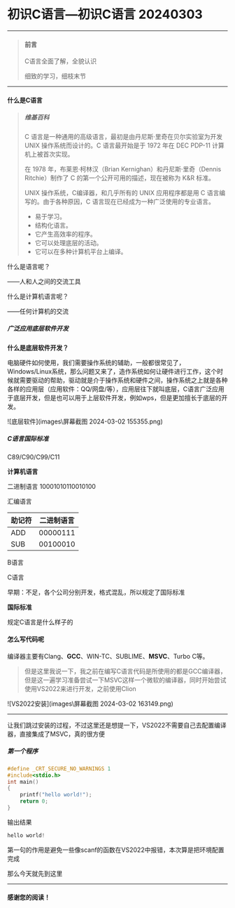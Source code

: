 # 初识C语言—初识C语言 20240303



---

> #### 前言
>
> C语言全面了解，全貌认识
>
> 细致的学习，细枝末节

---

#### 什么是C语言

> ##### 维基百科
>
> C 语言是一种通用的高级语言，最初是由丹尼斯·里奇在贝尔实验室为开发 UNIX 操作系统而设计的。C 语言最开始是于 1972 年在 DEC PDP-11 计算机上被首次实现。
>
> 在 1978 年，布莱恩·柯林汉（Brian Kernighan）和丹尼斯·里奇（Dennis Ritchie）制作了 C 的第一个公开可用的描述，现在被称为 K&R 标准。
>
> UNIX 操作系统，C编译器，和几乎所有的 UNIX 应用程序都是用 C 语言编写的。由于各种原因，C 语言现在已经成为一种广泛使用的专业语言。
>
> - 易于学习。
> - 结构化语言。
> - 它产生高效率的程序。
> - 它可以处理底层的活动。
> - 它可以在多种计算机平台上编译。

什么是语言呢？

——人和人之间的交流工具

什么是计算机语言呢？

——任何计算机的交流

##### 广泛应用底层软件开发

**什么是底层软件开发？**

电脑硬件如何使用，我们需要操作系统的辅助，一般都很常见了，Windows/Linux系统，那么问题又来了，造作系统如何让硬件进行工作，这个时候就需要驱动的帮助，驱动就是介于操作系统和硬件之间，操作系统之上就是各种各样的应用层（应用软件：QQ/网盘/等），应用层往下就叫底层，C语言广泛应用于底层开发，但是也可以用于上层软件开发，例如wps，但是更加擅长于底层的开发。

![底层软件](images\屏幕截图 2024-03-02 155355.png)

##### C语言国际标准

C89/C90/C99/C11



**计算机语言**

二进制语言 10001010110010100

汇编语言

| 助记符 | 二进制语言 |
| ------ | ---------- |
| ADD    | 00000111   |
| SUB    | 00100010   |

B语言

C语言

早期：不足，各个公司分别开发，格式混乱，所以规定了国际标准

**国际标准**

规定C语言是什么样子的



#### 怎么写代码呢

编译器主要有Clang、**GCC**、WIN-TC、SUBLIME、**MSVC**、Turbo C等。

> 但是这里我说一下，我之前在编写C语言代码是所使用的都是GCC编译器，但是这一遍学习准备尝试一下MSVC这样一个微软的编译器，同时开始尝试使用VS2022来进行开发，之前使用Clion

![VS2022安装](images\屏幕截图 2024-03-02 163149.png)

---

让我们跳过安装的过程，不过这里还是想提一下，VS2022不需要自己去配置编译器，直接集成了MSVC，真的很方便

##### 第一个程序

```c
#define _CRT_SECURE_NO_WARNINGS 1
#include<stdio.h>
int main() 
{
	printf("hello world!");
	return 0;
}
```

输出结果

```c
hello world!
```

第一句的作用是避免一些像scanf的函数在VS2022中报错，本次算是把环境配置完成

那么今天就先到这里



---



#### 感谢您的阅读！



